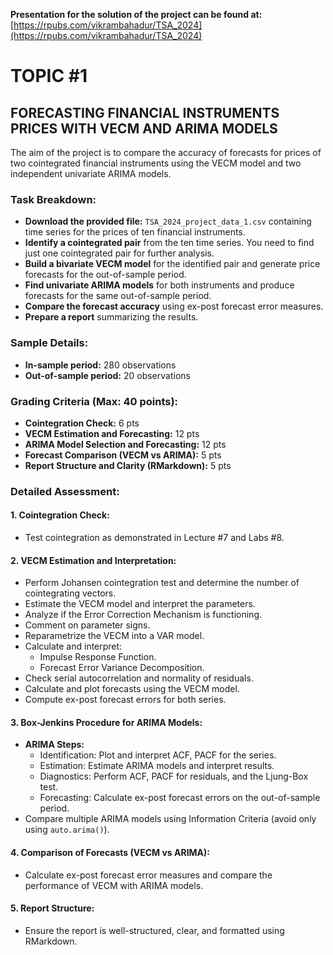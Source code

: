 **Presentation for the solution of the project can be found at:**  
[https://rpubs.com/vikrambahadur/TSA_2024](https://rpubs.com/vikrambahadur/TSA_2024)

# TOPIC #1  
## FORECASTING FINANCIAL INSTRUMENTS PRICES WITH VECM AND ARIMA MODELS

The aim of the project is to compare the accuracy of forecasts for prices of two cointegrated financial instruments using the VECM model and two independent univariate ARIMA models.  

### Task Breakdown:
- **Download the provided file:** `TSA_2024_project_data_1.csv` containing time series for the prices of ten financial instruments.
- **Identify a cointegrated pair** from the ten time series. You need to find just one cointegrated pair for further analysis.
- **Build a bivariate VECM model** for the identified pair and generate price forecasts for the out-of-sample period.
- **Find univariate ARIMA models** for both instruments and produce forecasts for the same out-of-sample period.
- **Compare the forecast accuracy** using ex-post forecast error measures.
- **Prepare a report** summarizing the results.

### Sample Details:
- **In-sample period:** 280 observations  
- **Out-of-sample period:** 20 observations  

### Grading Criteria (Max: 40 points):
- **Cointegration Check:** 6 pts  
- **VECM Estimation and Forecasting:** 12 pts  
- **ARIMA Model Selection and Forecasting:** 12 pts  
- **Forecast Comparison (VECM vs ARIMA):** 5 pts  
- **Report Structure and Clarity (RMarkdown):** 5 pts  

### Detailed Assessment:
#### 1. **Cointegration Check:**
   - Test cointegration as demonstrated in Lecture #7 and Labs #8.

#### 2. **VECM Estimation and Interpretation:**
   - Perform Johansen cointegration test and determine the number of cointegrating vectors.
   - Estimate the VECM model and interpret the parameters.
   - Analyze if the Error Correction Mechanism is functioning.
   - Comment on parameter signs.
   - Reparametrize the VECM into a VAR model.
   - Calculate and interpret:
     - Impulse Response Function.
     - Forecast Error Variance Decomposition.
   - Check serial autocorrelation and normality of residuals.
   - Calculate and plot forecasts using the VECM model.
   - Compute ex-post forecast errors for both series.

#### 3. **Box-Jenkins Procedure for ARIMA Models:**
   - **ARIMA Steps:**
     - Identification: Plot and interpret ACF, PACF for the series.
     - Estimation: Estimate ARIMA models and interpret results.
     - Diagnostics: Perform ACF, PACF for residuals, and the Ljung-Box test.
     - Forecasting: Calculate ex-post forecast errors on the out-of-sample period.
   - Compare multiple ARIMA models using Information Criteria (avoid only using `auto.arima()`).

#### 4. **Comparison of Forecasts (VECM vs ARIMA):**
   - Calculate ex-post forecast error measures and compare the performance of VECM with ARIMA models.

#### 5. **Report Structure:**
   - Ensure the report is well-structured, clear, and formatted using RMarkdown.

